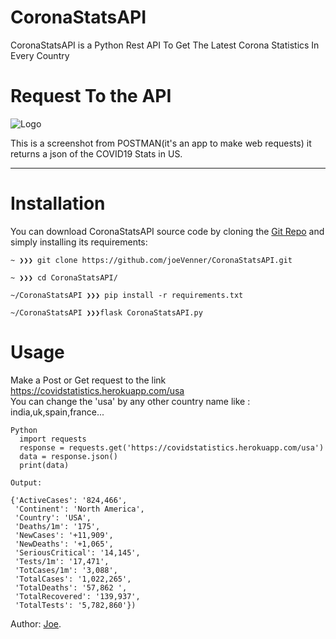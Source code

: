 # CoronaStatsAPI
CoronaStatsAPI is a Python Rest API To Get The Latest Corona Statistics In Every Country


# Request To the API 
![Logo](https://i.ibb.co/9sx4PdD/apicorona.png)

This is a screenshot from POSTMAN(it's an app to make web requests) it returns a json of the COVID19 Stats  in US.


-------------
# Installation

You can download CoronaStatsAPI source code by cloning the [Git Repo](https://github.com/joeVenner/CoronaStatsAPI.git) and simply installing its requirements:

```
~ ❯❯❯ git clone https://github.com/joeVenner/CoronaStatsAPI.git

~ ❯❯❯ cd CoronaStatsAPI/

~/CoronaStatsAPI ❯❯❯ pip install -r requirements.txt

~/CoronaStatsAPI ❯❯❯flask CoronaStatsAPI.py

```

# Usage

Make a Post or Get request to the link https://covidstatistics.herokuapp.com/usa <br/>
You can change the 'usa' by any other country name like : india,uk,spain,france...

 
``` 
Python
  import requests
  response = requests.get('https://covidstatistics.herokuapp.com/usa')
  data = response.json()
  print(data)
```
```
Output: 

{'ActiveCases': '824,466',
 'Continent': 'North America',
 'Country': 'USA',
 'Deaths/1m': '175',
 'NewCases': '+11,909',
 'NewDeaths': '+1,065',
 'SeriousCritical': '14,145',
 'Tests/1m': '17,471',
 'TotCases/1m': '3,088',
 'TotalCases': '1,022,265',
 'TotalDeaths': '57,862 ',
 'TotalRecovered': '139,937',
 'TotalTests': '5,782,860'})
```

Author: [Joe](mailto:ylafrimi@gmail.com).
